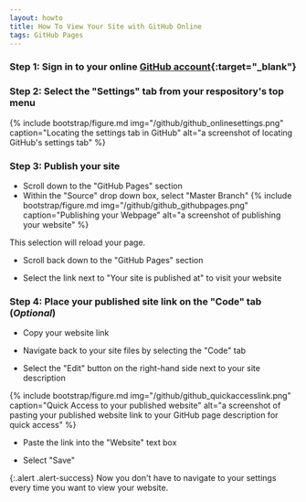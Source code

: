 ```yaml
---
layout: howto
title: How To View Your Site with GitHub Online
tags: GitHub Pages
---
```


### Step 1: Sign in to your online [GitHub account](https://github.com/){:target="_blank"}

### Step 2: Select the "Settings" tab from your respository's top menu

{% include bootstrap/figure.md img="/github/github_onlinesettings.png" caption="Locating the settings tab in GitHub" alt="a screenshot of locating GitHub's settings tab" %}

### Step 3: Publish your site

- Scroll down to the "GitHub Pages" section
- Within the "Source" drop down box, select "Master Branch"
{% include bootstrap/figure.md img="/github/github_githubpages.png" caption="Publishing your Webpage" alt="a screenshot of publishing your website" %}

This selection will reload your page.

- Scroll back down to the "GitHub Pages" section

- Select the link next to "Your site is published at" to visit your website

### Step 4: Place your published site link on the "Code" tab (*Optional*)

- Copy your website link 

- Navigate back to your site files by selecting the "Code" tab

- Select the "Edit" button on the right-hand side next to your site description

{% include bootstrap/figure.md img="/github/github_quickaccesslink.png" caption="Quick Access to your published website" alt="a screenshot of pasting your published website link to your GitHub page description for quick access" %}

- Paste the link into the "Website" text box

- Select "Save"

{:.alert .alert-success}
Now you don't have to navigate to your settings every time you want to view your website.
